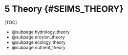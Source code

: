 5 Theory {#SEIMS_THEORY}
============================

[TOC]

- @subpage hydrology_theory
- @subpage erosion_theory
- @subpage ecology_theory
- @subpage nutrient_theory
